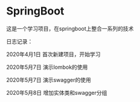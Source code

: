 # SpringBoot
这是一个学习项目，在springboot上整合一系列的技术

日志记录：

2020年4月1日 首次新建项目，开始学习

2020年5月7日 演示lombok的使用

2020年5月7日 演示swagger的使用

2020年5月8日 增加实体类和swagger分组